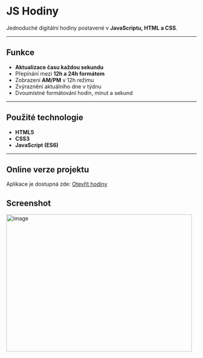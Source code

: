 # JS Hodiny

Jednoduché digitální hodiny postavené v **JavaScriptu, HTML a CSS**.

---

## Funkce
- **Aktualizace času každou sekundu**  
- Přepínání mezi **12h a 24h formátem**  
- Zobrazení **AM/PM** v 12h režimu  
- Zvýraznění aktuálního dne v týdnu  
- Dvoumístné formátování hodin, minut a sekund

---

## Použité technologie
- **HTML5**
- **CSS3**
- **JavaScript (ES6)**

---

## Online verze projektu
Aplikace je dostupná zde: [Otevřít hodiny](https://jantrejtnar.github.io/js-clock/)

## Screenshot
<img width="491" height="363" alt="image" src="https://github.com/user-attachments/assets/f8118a72-2292-4b32-b1f5-c00fa61487ba" />


